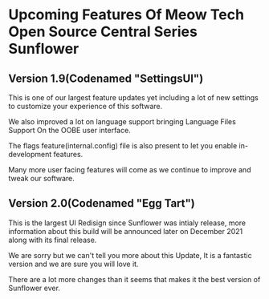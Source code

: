 # Upcoming Features Of Meow Tech Open Source Central Series Sunflower

## Version 1.9(Codenamed "SettingsUI")
This is one of our largest feature updates yet including a lot of new settings to customize your experience of this software.

We also improved a lot on language support bringing Language Files Support On the OOBE user interface.

The flags feature(internal.config) file is also present to let you enable in-development features.

Many more user facing features will come as we continue to improve and tweak our software.

## Version 2.0(Codenamed "Egg Tart")
This is the largest UI Redisign since Sunflower was intialy release, more information about this build will be announced later on December 2021 along with its final release.

We are sorry but we can't tell you more about this Update, It is a fantastic version and we are sure you will love it.

There are a lot more changes than it seems that makes it the best version of Sunflower ever.

